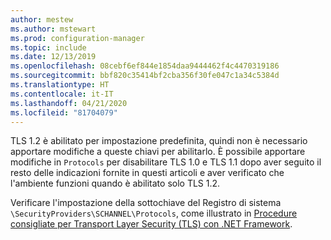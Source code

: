 ```yaml
---
author: mestew
ms.author: mstewart
ms.prod: configuration-manager
ms.topic: include
ms.date: 12/13/2019
ms.openlocfilehash: 08cebf6ef844e1854daa9444462f4c4470319186
ms.sourcegitcommit: bbf820c35414bf2cba356f30fe047c1a34c5384d
ms.translationtype: HT
ms.contentlocale: it-IT
ms.lasthandoff: 04/21/2020
ms.locfileid: "81704079"
---
```

<!--## Enable Transport layer security (TLS) 1.2 protocol as a security provider Note: the heading in in the 2 articles (enable-tls-1-2-client & enable-tls-1-2-server) to better facilitate linking. -->

TLS 1.2 è abilitato per impostazione predefinita, quindi non è necessario apportare modifiche a queste chiavi per abilitarlo. È possibile apportare modifiche in `Protocols` per disabilitare TLS 1.0 e TLS 1.1 dopo aver seguito il resto delle indicazioni fornite in questi articoli e aver verificato che l'ambiente funzioni quando è abilitato solo TLS 1.2.

Verificare l'impostazione della sottochiave del Registro di sistema `\SecurityProviders\SCHANNEL\Protocols`, come illustrato in [Procedure consigliate per Transport Layer Security (TLS) con .NET Framework](https://docs.microsoft.com/dotnet/framework/network-programming/tls#configuring-security-via-the-windows-registry).

